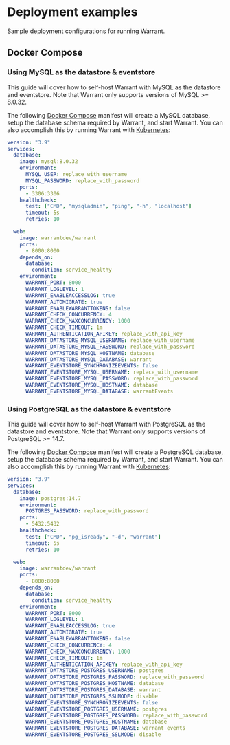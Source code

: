 # Deployment examples

Sample deployment configurations for running Warrant.

## Docker Compose

### Using MySQL as the datastore & eventstore

This guide will cover how to self-host Warrant with MySQL as the datastore and eventstore. Note that Warrant only supports versions of MySQL >= 8.0.32.

The following [Docker Compose](https://docs.docker.com/compose/) manifest will create a MySQL database, setup the database schema required by Warrant, and start Warrant. You can also accomplish this by running Warrant with [Kubernetes](https://kubernetes.io/):

```yaml
version: "3.9"
services:
  database:
    image: mysql:8.0.32
    environment:
      MYSQL_USER: replace_with_username
      MYSQL_PASSWORD: replace_with_password
    ports:
      - 3306:3306
    healthcheck:
      test: ["CMD", "mysqladmin", "ping", "-h", "localhost"]
      timeout: 5s
      retries: 10

  web:
    image: warrantdev/warrant
    ports:
      - 8000:8000
    depends_on:
      database:
        condition: service_healthy
    environment:
      WARRANT_PORT: 8000
      WARRANT_LOGLEVEL: 1
      WARRANT_ENABLEACCESSLOG: true
      WARRANT_AUTOMIGRATE: true
      WARRANT_ENABLEWARRANTTOKENS: false
      WARRANT_CHECK_CONCURRENCY: 4
      WARRANT_CHECK_MAXCONCURRENCY: 1000
      WARRANT_CHECK_TIMEOUT: 1m
      WARRANT_AUTHENTICATION_APIKEY: replace_with_api_key
      WARRANT_DATASTORE_MYSQL_USERNAME: replace_with_username
      WARRANT_DATASTORE_MYSQL_PASSWORD: replace_with_password
      WARRANT_DATASTORE_MYSQL_HOSTNAME: database
      WARRANT_DATASTORE_MYSQL_DATABASE: warrant
      WARRANT_EVENTSTORE_SYNCHRONIZEEVENTS: false
      WARRANT_EVENTSTORE_MYSQL_USERNAME: replace_with_username
      WARRANT_EVENTSTORE_MYSQL_PASSWORD: replace_with_password
      WARRANT_EVENTSTORE_MYSQL_HOSTNAME: database
      WARRANT_EVENTSTORE_MYSQL_DATABASE: warrantEvents

```


### Using PostgreSQL as the datastore & eventstore

This guide will cover how to self-host Warrant with PostgreSQL as the datastore and eventstore. Note that Warrant only supports versions of PostgreSQL >= 14.7.

The following [Docker Compose](https://docs.docker.com/compose/) manifest will create a PostgreSQL database, setup the database schema required by Warrant, and start Warrant. You can also accomplish this by running Warrant with [Kubernetes](https://kubernetes.io/):

```yaml
version: "3.9"
services:
  database:
    image: postgres:14.7
    environment:
      POSTGRES_PASSWORD: replace_with_password
    ports:
      - 5432:5432
    healthcheck:
      test: ["CMD", "pg_isready", "-d", "warrant"]
      timeout: 5s
      retries: 10

  web:
    image: warrantdev/warrant
    ports:
      - 8000:8000
    depends_on:
      database:
        condition: service_healthy
    environment:
      WARRANT_PORT: 8000
      WARRANT_LOGLEVEL: 1
      WARRANT_ENABLEACCESSLOG: true
      WARRANT_AUTOMIGRATE: true
      WARRANT_ENABLEWARRANTTOKENS: false
      WARRANT_CHECK_CONCURRENCY: 4
      WARRANT_CHECK_MAXCONCURRENCY: 1000
      WARRANT_CHECK_TIMEOUT: 1m
      WARRANT_AUTHENTICATION_APIKEY: replace_with_api_key
      WARRANT_DATASTORE_POSTGRES_USERNAME: postgres
      WARRANT_DATASTORE_POSTGRES_PASSWORD: replace_with_password
      WARRANT_DATASTORE_POSTGRES_HOSTNAME: database
      WARRANT_DATASTORE_POSTGRES_DATABASE: warrant
      WARRANT_DATASTORE_POSTGRES_SSLMODE: disable
      WARRANT_EVENTSTORE_SYNCHRONIZEEVENTS: false
      WARRANT_EVENTSTORE_POSTGRES_USERNAME: postgres
      WARRANT_EVENTSTORE_POSTGRES_PASSWORD: replace_with_password
      WARRANT_EVENTSTORE_POSTGRES_HOSTNAME: database
      WARRANT_EVENTSTORE_POSTGRES_DATABASE: warrant_events
      WARRANT_EVENTSTORE_POSTGRES_SSLMODE: disable
```
